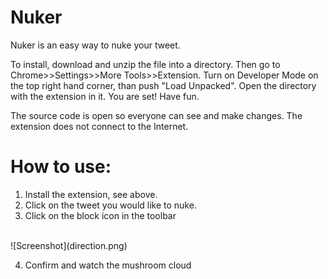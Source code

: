 # Nuker

Nuker is an easy way to nuke your tweet.

To install, download and unzip the file into a directory. Then go to Chrome>>Settings>>More Tools>>Extension. Turn on Developer Mode on the top right hand corner, than push "Load Unpacked". Open the directory with the extension in it. You are set! Have fun.

The source code is open so everyone can see and make changes. The extension does not connect to the Internet.

# How to use:
1. Install the extension, see above.
2. Click on the tweet you would like to nuke.
3. Click on the block icon in the toolbar
<br/>
![Screenshot](direction.png)

4. Confirm and watch the mushroom cloud
